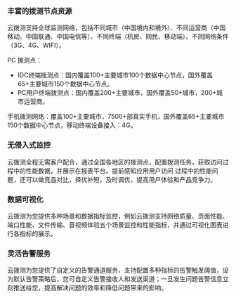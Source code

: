 ### 丰富的拨测节点资源

云拨测支持全球监测网络，包括不同城市（中国境内和境外）、不同运营商（中国移动、中国联通、中国电信等）、不同终端（机房、网民、移动端）、不同网络条件（3G、4G、WIFI）。

PC 拨测点：
 - IDC终端拨测点：国内覆盖100+主要城市100个数据中心节点，国外覆盖65+主要城市150个数据中心节点。
 - PC用户终端拨测点：国内覆盖200+主要城市，国外覆盖50+城市，200+城市运营商。
 
手机拨测网络：覆盖100+主要城市，7500+部真实手机，国外覆盖65+主要城市150个数据中心节点，移动终端设备接入：4G。

### 无侵入式监控

云拨测全程无需客户配合，通过全国各地区的拨测点，配置拨测任务，获取访问过程中的性能数据，并展示在报表平台。提前感知应用用户访问 过程中的性能问题，还可以做竞品对比，择优补短，及时调优，提高用户体验和产品竞争力。

### 数据可视化
云拨测为您提供多种场景和数据指标监控，例如云拨测支持网络质量、页面性能、端口性能、文件传输、音视频体验五个场景监控和性能指标，并通过可视化图表进行各指标的展示。

### 灵活告警服务

云拨测为您提供了自定义的告警通道服务，支持配置多种指标的告警触发阈值，设为默认告警策略后，您可自定义告警接收人和发送渠道；一旦发生问题告警信息立刻推送给您，提高解决问题的效率和降低问题带来的影响。
